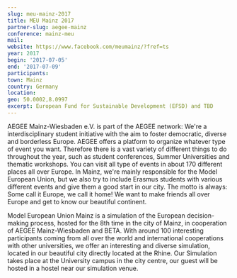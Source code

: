 ```yaml
---
slug: meu-mainz-2017
title: MEU Mainz 2017
partner-slug: aegee-mainz
conference: mainz-meu
mail:
website: https://www.facebook.com/meumainz/?fref=ts
year: 2017
begin: '2017-07-05'
end: '2017-07-09'
participants:
town: Mainz
country: Germany
location:
geo: 50.0002,8.0997
excerpt: European Fund for Sustainable Development (EFSD) and TBD
---
```


AEGEE Mainz-Wiesbaden e.V. is part of the AEGEE network: We're a interdisciplinary student initiative with the aim to foster democratic, diverse and borderless Europe. AEGEE offers a platform to organize whatever type of event you want. Therefore there is a vast variety of different things to do throughout the year, such as student conferences, Summer Universities and thematic workshops. You can visit all type of events in about 170 different places all over Europe.
In Mainz, we're mainly responsible for the Model European Union, but we also try to include Erasmus students with various different events and give them a good start in our city. 
The motto is always: Some call it Europe, we call it home! We want to make friends all over Europe and get to know our beautiful continent.

Model European Union Mainz is a simulation of the European decision-making process, hosted for the 8th time in the city of Mainz, in cooperation of AEGEE Mainz-Wiesbaden and BETA. With around 100 interesting participants coming from all over the world and international cooperations with other universities, we offer an interesting and diverse simulation, located in our beautiful city directly located at the Rhine.
Our Simulation takes place at the University campus in the city centre, our guest will be hosted in a hostel near our simulation venue.

